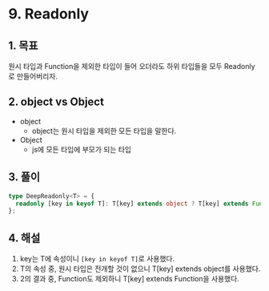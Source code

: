 # 9. Readonly

## 1. 목표
원시 타입과 Function을 제외한 타입이 들어 오더라도 하위 타입들을 모두 Readonly로 만들어버리자.

## 2. object vs Object
- object
    - object는 원시 타입을 제외한 모든 타입을 말한다.
- Object
    - js에 모든 타입에 부모가 되는 타입

## 3. 풀이
```ts
type DeepReadonly<T> = {
  readonly [key in keyof T]: T[key] extends object ? T[key] extends Function ?  T[key] : DeepReadonly<T[key]> : T[key];
};
```

## 4. 해설
1. key는 T에 속성이니 `[key in keyof T]`로 사용했다.
2. T의 속성 중, 원시 타입은 전개할 것이 없으니 T[key] extends object를 사용했다.
3. 2의 결과 중, Function도 제외하니 T[key] extends Function을 사용했다.

